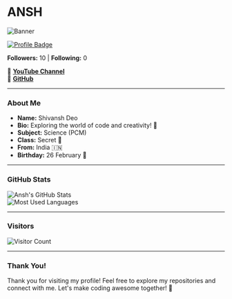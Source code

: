 # ANSH

![Banner](https://envs.sh/oBX.jpg?text=Welcome+to+Ansh's+World)  

[![Profile Badge](https://img.shields.io/badge/Always%20Smile-%F0%9F%98%8A%20%F0%9F%98%8A%20%F0%9F%98%8A-yellow)](https://github.com/Ansh)

**Followers:** 10 | **Following:** 0  

🔗 **[YouTube Channel](https://youtube.com/@shivanshdeo)**  
🔗 **[GitHub](https://github.com/Ansh)**  

---

### About Me  

- **Name:** Shivansh Deo  
- **Bio:** Exploring the world of code and creativity! 🌟  
- **Subject:** Science (PCM)  
- **Class:** Secret 🤫  
- **From:** India 🇮🇳  
- **Birthday:** 26 February 🎉  

---

### GitHub Stats  

![Ansh's GitHub Stats](https://github-readme-stats.vercel.app/api?username=anshu908&show_icons=true&theme=radical)  
![Most Used Languages](https://github-readme-stats.vercel.app/api/top-langs/?username=anshu908&layout=compact&theme=radical)  

---

### Visitors  

![Visitor Count](https://visitor-badge.laobi.icu/badge?page_id=Ansh)  

---

### Thank You!  

Thank you for visiting my profile! Feel free to explore my repositories and connect with me. Let's make coding awesome together! 🚀
